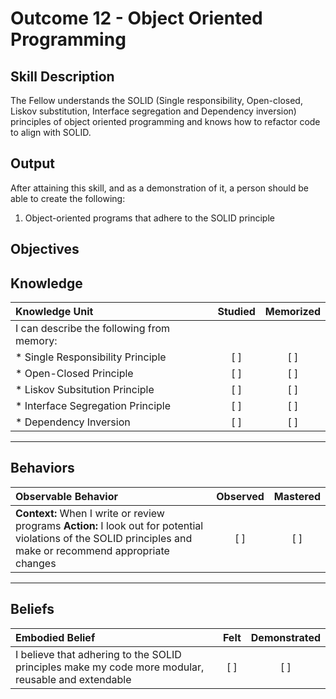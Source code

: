 # Outcome 12 - Object Oriented Programming

**Skill Description**
----------
The Fellow understands the SOLID (Single responsibility, Open-closed, Liskov substitution, Interface segregation and Dependency inversion) principles of object oriented programming and knows how to refactor code to align with SOLID.

**Output**
----------
After attaining this skill, and as a demonstration of it, a person should be able to create the following:

1. Object-oriented programs that adhere to the SOLID principle


**Objectives**
----------
## **Knowledge**


| Knowledge Unit   |      Studied      | Memorized |
|:-------------|:------------------:|:--------:|
| I can describe the following from memory: | | |
| * Single Responsibility Principle | [ ] | [ ]  |
| * Open-Closed Principle | [ ] | [ ]  |
| * Liskov Subsitution Principle | [ ] | [ ]  |
| * Interface Segregation Principle | [ ] | [ ]  |
| * Dependency Inversion     | [ ] | [ ]  |


----------


## **Behaviors**

| Observable Behavior   |      Observed      | Mastered |
|:-------------|:------------------:|:--------:|
| **Context:** When I write or review programs **Action:** I look out for potential violations of the SOLID principles and make or recommend appropriate changes | [ ] | [ ]  |



----------


## **Beliefs**


| Embodied Belief   |      Felt      | Demonstrated |
|:-------------|:------------------:|:--------:|
| I believe that adhering to the SOLID principles make my code more modular, reusable and extendable | [ ] | [ ]  |

